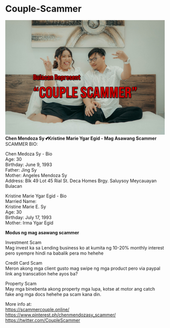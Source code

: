 # Couple-Scammer
![alt text](https://github.com/ChenMendozaSy/Couple-Scammer/blob/main/MAIN.png?raw=true)
<b>Chen Mendoza Sy 💕Kristine Marie Ygar Egid - Mag Asawang Scammer</b><br>
SCAMMER BIO:

Chen Medoza Sy - Bio<br>
Age: 30<br>
Birthday: June 9, 1993<br>
Father: Jing Sy<br>
Mother: Angeles Mendoza Sy<br>
Address: Blk 49 Lot 45 Rial St. Deca Homes Brgy. Saluysoy Meycauayan Bulacan<br>

Kristine Marie Ygar Egid - Bio<br>
Married Name:<br>
Kristine Marie E. Sy<br>
Age: 30<br>
Birthday: July 17, 1993<br>
Mother: Irma Ygar Egid<br>

<b>Modus ng mag asawang scammer</b><br>

Investment Scam<br>
Mag invest ka sa Lending business ko at kumita ng 10-20% monthly interest pero syempre hindi na babalik pera mo hehehe

Credit Card Scam<br>
Meron akong mga client gusto mag swipe ng mga product pero via paypal link ang transcation hehe ayos ba?

Property Scam<br>
May mga binebenta  akong property mga lupa, kotse at motor ang catch fake ang mga docs hehehe pa scam kana din. 

More info at: <br>
https://scammercouple.online/<br>
https://www.pinterest.ph/chenmendozasy_scammer/<br>
https://twitter.com/CoupleScammer<br>
